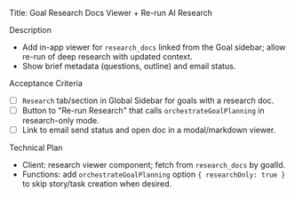 Title: Goal Research Docs Viewer + Re-run AI Research

Description
- Add in-app viewer for `research_docs` linked from the Goal sidebar; allow re-run of deep research with updated context.
- Show brief metadata (questions, outline) and email status.

Acceptance Criteria
- [ ] `Research` tab/section in Global Sidebar for goals with a research doc.
- [ ] Button to "Re-run Research" that calls `orchestrateGoalPlanning` in research-only mode.
- [ ] Link to email send status and open doc in a modal/markdown viewer.

Technical Plan
- Client: research viewer component; fetch from `research_docs` by goalId.
- Functions: add `orchestrateGoalPlanning` option `{ researchOnly: true }` to skip story/task creation when desired.

